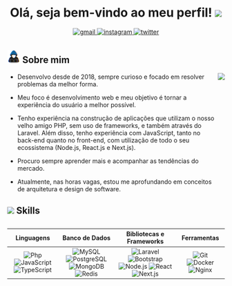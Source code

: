 <h1 align="center">Olá, seja bem-vindo ao meu perfil! <img src="https://media.giphy.com/media/hvRJCLFzcasrR4ia7z/giphy.gif" width="35"></h1>

<div align="center">
  <a href="mailto:denilson.silvasantos.contato@gmail.com" target="_blank">
    <img src=https://img.shields.io/badge/gmail-%2300acee.svg?color=c93232&style=for-the-badge&logo=gmail&logoColor=white alt=gmail style="margin-bottom: 5px;" />
  </a>
  <a href="https://instagram.com/denilson_dss" target="_blank">
    <img src=https://img.shields.io/badge/instagram-%ff5851db.svg?color=C13584&style=for-the-badge&logo=instagram&logoColor=white alt=instagram style="margin-bottom: 5px;" />
  </a>
  <a href="https://twitter.com/denilsondev" target="_blank">
    <img src=https://img.shields.io/badge/twitter-%2300acee.svg?color=1DA1F2&style=for-the-badge&logo=twitter&logoColor=white alt=twitter style="margin-bottom: 5px;" />
  </a>
</div>

## <picture><img src = "https://github.com/0xAbdulKhalid/0xAbdulKhalid/raw/main/assets/mdImages/about_me.gif" width=30></picture> Sobre mim

<img src="https://github.com/Adam-pw/Adam-pw/blob/main/animation_500_kxa883sd.gif" height="360" align="right">

- Desenvolvo desde de 2018, sempre curioso e focado em resolver problemas da melhor forma.

- Meu foco é desenvolvimento web e meu objetivo é tornar a experiência do usuário a melhor possível.

- Tenho experiência na construção de aplicações que utilizam o nosso velho amigo PHP, sem uso de frameworks, e também através do Laravel. Além disso, tenho experiência com JavaScript, tanto no back-end quanto no front-end, com utilização de todo o seu ecossistema (Node.js, React.js e Next.js).

- Procuro sempre aprender mais e acompanhar as tendências do mercado.

- Atualmente, nas horas vagas, estou me aprofundando em conceitos de arquitetura e design de software.

<!--   <img src="https://user-images.githubusercontent.com/5713670/87202985-820dcb80-c2b6-11ea-9f56-7ec461c497c3.gif"> -->  
  
## <img src="https://media2.giphy.com/media/QssGEmpkyEOhBCb7e1/giphy.gif?cid=ecf05e47a0n3gi1bfqntqmob8g9aid1oyj2wr3ds3mg700bl&rid=giphy.gif" width="30"> Skills

| Linguagens | Banco de Dados | Bibliotecas e Frameworks | Ferramentas |
| :---: | :---: | :---: | :---: |
| ![Php](https://img.shields.io/badge/-PHP-05122A?style=flat&logo=php) ![JavaScript](https://img.shields.io/badge/-JavaScript-05122A?style=flat&logo=javascript) ![TypeScript](https://img.shields.io/badge/-TypeScript-05122A?style=flat&logo=typescript) | ![MySQL](https://img.shields.io/badge/-MySQL-05122A?style=flat&logo=mysql) ![PostgreSQL](https://img.shields.io/badge/-PostgreSQL-05122A?style=flat&logo=postgresql) ![MongoDB](https://img.shields.io/badge/-MongoDB-05122A?style=flat&logo=mongodb) ![Redis](https://img.shields.io/badge/-Redis-05122A?style=flat&logo=redis) | ![Laravel](https://img.shields.io/badge/-Laravel-05122A?style=flat&logo=laravel) ![Bootstrap](https://img.shields.io/badge/-Bootstrap-05122A?style=flat&logo=bootstrap) ![Node.js](https://img.shields.io/badge/-Node.js-05122A?style=flat&logo=node.js) ![React](https://img.shields.io/badge/-React-05122A?style=flat&logo=react) ![Next.js](https://img.shields.io/badge/-Next.js-05122A?style=flat&logo=next.js) | ![Git](https://img.shields.io/badge/-Git-05122A?style=flat&logo=git) ![Docker](https://img.shields.io/badge/-Docker-05122A?style=flat&logo=docker) ![Nginx](https://img.shields.io/badge/-Nginx-05122A?style=flat&logo=nginx&logoColor=169111) |

